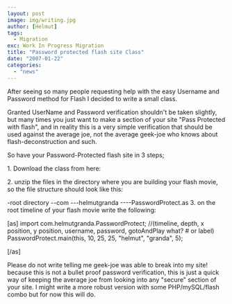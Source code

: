 ```yaml
---
layout: post
image: img/writing.jpg
author: [Helmut]
tags:
  - Migration
exc: Work In Progress Migration
title: "Password protected flash site Class"
date: "2007-01-22"
categories: 
  - "news"
---
```


After seeing so many people requesting help with the easy Username and Password method for Flash I decided to write a small class.

Granted UserName and Password verification shouldn't be taken slightly, but many times you just want to make a section of your site "Pass Protected with flash", and in reality this is a very simple verification that should be used against the average joe, not the average geek-joe who knows about flash-deconstruction and such.

So have your Password-Protected flash site in 3 steps;

1\. Download the class from here:

2\. unzip the files in the directory where you are building your flash movie, so the file structure should look like this:

\-root directory --com ---helmutgranda ----PasswordProtect.as 3. on the root timeline of your flash movie write the following:

\[as\] import com.helmutgranda.PasswordProtect; //(timeline, depth, x position, y position, username, password, gotoAndPlay what? # or label) PasswordProtect.main(this, 10, 25, 25, "helmut", "granda", 5);

\[/as\]

Please do not write telling me geek-joe was able to break into my site! because this is not a bullet proof password verification, this is just a quick way of keeping the average joe from looking into any "secure" section of your site. I might write a more robust version with some PHP/mySQL/flash combo but for now this will do.
